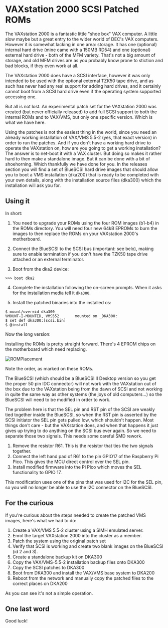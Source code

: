 VAXstation 2000 SCSI Patched ROMs
=================================

The VAXstation 2000 is a fantastic little "shoe box" VAX computer. A little
slow maybe but a great entry to the wider world of DEC's VAX computers.
However it is somewhat lacking in one area: storage. It has one (optional)
internal hard drive (mine came with a 150MB RD54) and one (optional)
external hard drive - both of the MFM variety. That's not a big amount of
storage, and old MFM drives are as you probably know prone to stiction and
bad blocks, if they even work at all. 

The VAXstation 2000 does have a SCSI interface, however it was only intended
to be used with the optional external TZK50 tape drive, and as such has never
had any real support for adding hard drives, and it certainly cannot boot
from a SCSI hard drive even if the operating system supported accessing one.

But all is not lost. An experimental patch set for the VAXstation 2000 was
created (but never officially released) to add full SCSI support to both the
internal ROMs and to VAX/VMS, but only one specific version. Which is what
we have here.

Using the patches is not the easiest thing in the world, since you need
an already working installation of VAX/VMS 5.5-2 (yes, that exact version)
in order to run the patches. And if you don't have a working hard drive
to operate the VAXstation on, how are you going to get a working installation?
The answer is to net-boot it with a VAX cluster. But doing so makes it
rather hard to then make a standalone image. But it can be done with a bit
of shoehorning. Which thankfully we have done for you. In the releases
section you will find a set of BlueSCSI hard drive images that should allow you
to boot a VMS installation (dka200) that is ready to be completed with
your own details, along with the installation source files (dka300) which
the installation will ask you for.

Using it
--------

In short:

1. You need to upgrade your ROMs using the four ROM images (b1-b4) in the ROMs
   directory. You will need four new 64kB EPROMs to burn the images to then
   replace the ROMs on your VAXstation 2000's motherboard.

2. Connect the BlueSCSI to the SCSI bus (important: see belo), making sure to enable termination if
   you don't have the TZK50 tape drive attached or an external terminator.

3. Boot from the dka2 device:

```
>>> boot dka2
```

4. Complete the installation following the on-screen prompts. When it asks for
   the installation media tell it `dka300`.

5. Install the patched binaries into the installed os:

```
$ mount/over=id dka300
%MOUNT-I-MOUNTED, VMS552       mounted on _DKA300:
$ set def dka300:[scsi.bin]
$ @install
```

Now the long version:

Installing the ROMs is pretty straight forward. There's 4 EPROM chips on the motherboard
which need replacing.

![ROMPlacement](https://github.com/user-attachments/assets/eb0417ef-58f3-4042-aaf1-6d31a02361bb)

Note the order, as marked on these ROMs.

The BlueSCSI (which should be a BlueSCSI II Desktop version so you get the proper 50 pin
IDC connector) will not work with the VAXstation out of the box due to the VAXstation
being from the dawn of SCSI and not working in quite the same way as other systems
(the joys of old computers...) so the BlueSCSI will need to be modified in order to work.

The problem here is that the SEL pin and RST pin of the SCSI are weakly tied together inside the
BlueSCSI, so when the RST pin is asserted by the SCSI initiator the SEL pin gets pulled
low, which shouldn't happen. Most things don't care - but the VAXstation does, and when that
happens it just gives up trying to do anything on the SCSI bus ever again.  So we need
to separate those two signals. This needs some careful SMD rework.

1. Remove the resistor R61. This is the resistor that ties the two signals together.
2. Connect the left hand pad of R61 to the pin GPIO17 of the Raspberry Pi Pico. This
   gives the MCU direct control over the SEL pin.
3. Install modified firmware into the Pi Pico which moves the SEL functionality to
   GPIO 17.

This modification uses one of the pins that was used for I2C for the SEL pin, so you will
no longer be able to use the I2C connector on the BlueSCSI.

For the curious
---------------

If you're curious about the steps needed to create the patched VMS images, here's what
we had to do:

1. Create a VAX/VMS 5.5-2 cluster using a SIMH emulated server.
2. Enrol the target VAXstation 2000 into the cluster as a member.
3. Patch the system using the original patch set
4. Verify that SCSI is working and create two blank images on the BlueSCSI (id 2 and 3).
5. Create a standalone backup kit on DKA300
6. Copy the VAX/VMS-5.5-2 installation backup files onto DKA300
7. Copy the SCSI patches to DKA300
8. Boot from DKA300 and install the VAX/VMS base system to DKA200
9. Reboot from the network and manually copy the patched files to the
   correct places on DKA200

As you can see it's not a simple operation.

One last word
-------------

Good luck!
